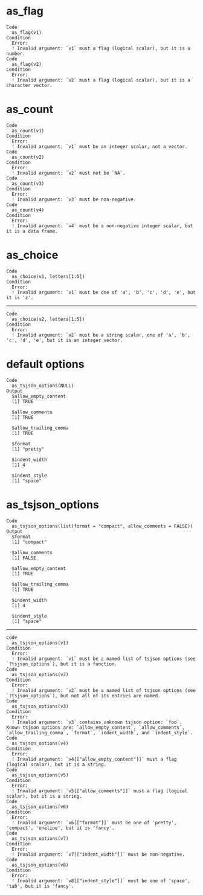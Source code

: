 # as_flag

    Code
      as_flag(v1)
    Condition
      Error:
      ! Invalid argument: `v1` must a flag (logical scalar), but it is a number.
    Code
      as_flag(v2)
    Condition
      Error:
      ! Invalid argument: `v2` must a flag (logical scalar), but it is a character vector.

# as_count

    Code
      as_count(v1)
    Condition
      Error:
      ! Invalid argument: `v1` must be an integer scalar, not a vector.
    Code
      as_count(v2)
    Condition
      Error:
      ! Invalid argument: `v2` must not be `NA`.
    Code
      as_count(v3)
    Condition
      Error:
      ! Invalid argument: `v3` must be non-negative.
    Code
      as_count(v4)
    Condition
      Error:
      ! Invalid argument: `v4` must be a non-negative integer scalar, but it is a data frame.

# as_choice

    Code
      as_choice(v1, letters[1:5])
    Condition
      Error:
      ! Invalid argument: `v1` must be one of 'a', 'b', 'c', 'd', 'e', but it is 'z'.

---

    Code
      as_choice(v2, letters[1:5])
    Condition
      Error:
      ! Invalid argument: `v2` must be a string scalar, one of 'a', 'b', 'c', 'd', 'e', but it is an integer vector.

# default options

    Code
      as_tsjson_options(NULL)
    Output
      $allow_empty_content
      [1] TRUE
      
      $allow_comments
      [1] TRUE
      
      $allow_trailing_comma
      [1] TRUE
      
      $format
      [1] "pretty"
      
      $indent_width
      [1] 4
      
      $indent_style
      [1] "space"
      

# as_tsjson_options

    Code
      as_tsjson_options(list(format = "compact", allow_comments = FALSE))
    Output
      $format
      [1] "compact"
      
      $allow_comments
      [1] FALSE
      
      $allow_empty_content
      [1] TRUE
      
      $allow_trailing_comma
      [1] TRUE
      
      $indent_width
      [1] 4
      
      $indent_style
      [1] "space"
      

---

    Code
      as_tsjson_options(v1)
    Condition
      Error:
      ! Invalid argument: `v1` must be a named list of tsjson options (see `?tsjson_options`), but it is a function.
    Code
      as_tsjson_options(v2)
    Condition
      Error:
      ! Invalid argument: `v2` must be a named list of tsjson options (see `?tsjson_options`), but not all of its entries are named.
    Code
      as_tsjson_options(v3)
    Condition
      Error:
      ! Invalid argument: `v3` contains unknown tsjson option: `foo`. Known tsjson options are: `allow_empty_content`, `allow_comments`, `allow_trailing_comma`, `format`, `indent_width`, and `indent_style`.
    Code
      as_tsjson_options(v4)
    Condition
      Error:
      ! Invalid argument: `v4[["allow_empty_content"]]` must a flag (logical scalar), but it is a string.
    Code
      as_tsjson_options(v5)
    Condition
      Error:
      ! Invalid argument: `v5[["allow_comments"]]` must a flag (logical scalar), but it is a string.
    Code
      as_tsjson_options(v6)
    Condition
      Error:
      ! Invalid argument: `v6[["format"]]` must be one of 'pretty', 'compact', 'oneline', but it is 'fancy'.
    Code
      as_tsjson_options(v7)
    Condition
      Error:
      ! Invalid argument: `v7[["indent_width"]]` must be non-negative.
    Code
      as_tsjson_options(v8)
    Condition
      Error:
      ! Invalid argument: `v8[["indent_style"]]` must be one of 'space', 'tab', but it is 'fancy'.

